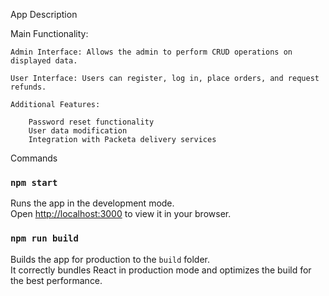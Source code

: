 App Description

Main Functionality:

    Admin Interface: Allows the admin to perform CRUD operations on displayed data.

    User Interface: Users can register, log in, place orders, and request refunds.

    Additional Features:

        Password reset functionality
        User data modification
        Integration with Packeta delivery services


Commands

### `npm start`

Runs the app in the development mode.\
Open [http://localhost:3000](http://localhost:3000) to view it in your browser.


### `npm run build`

Builds the app for production to the `build` folder.\
It correctly bundles React in production mode and optimizes the build for the best performance.